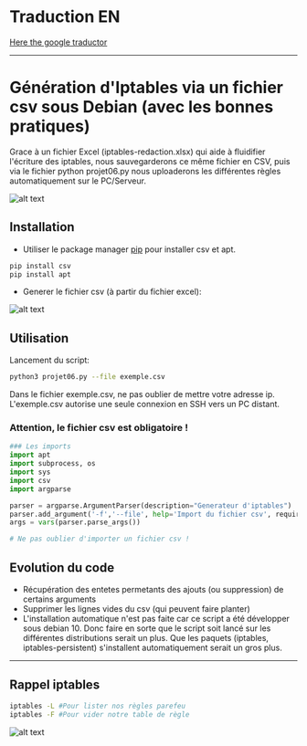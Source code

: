 # Traduction EN
[Here the google traductor](https://translate.google.com/translate?hl=&sl=auto&tl=en&u=https%3A%2F%2Fgithub.com%2Falex4gous%2FIptables-from-csv&sandbox=1)

---

# Génération d'Iptables via un fichier csv sous Debian (avec les bonnes pratiques)

Grace à un fichier Excel (iptables-redaction.xlsx) qui aide à fluidifier l'écriture des iptables, nous sauvegarderons ce même fichier en CSV, puis via le fichier python projet06.py nous uploaderons les différentes règles automatiquement sur le PC/Serveur.

![alt text](https://raw.githubusercontent.com/alex4gous/Projet06-OC/main/git-Capture%20d%E2%80%99%C3%A9cran%202021-06-06%20155059.png)

## Installation

- Utiliser le package manager [pip](https://pip.pypa.io/en/stable/) pour installer csv et apt.

```bash
pip install csv
pip install apt
```

- Generer le fichier csv (à partir du fichier excel):

![alt text](https://raw.githubusercontent.com/alex4gous/Projet06-OC/main/git-Capture%20d%E2%80%99%C3%A9cran%202021-06-06%20153123.png)


## Utilisation

Lancement du script:
```bash
python3 projet06.py --file exemple.csv
```
Dans le fichier exemple.csv, ne pas oublier de mettre votre adresse ip. L'exemple.csv autorise une seule connexion en SSH vers un PC distant.

### Attention, le fichier csv est obligatoire !
```python
### Les imports
import apt
import subprocess, os
import sys
import csv
import argparse

parser = argparse.ArgumentParser(description="Generateur d'iptables")
parser.add_argument('-f','--file', help='Import du fichier csv', required=True)
args = vars(parser.parse_args())

# Ne pas oublier d'importer un fichier csv !
```

## Evolution du code
- Récupération des entetes permetants des ajouts (ou suppression) de certains arguments
- Supprimer les lignes vides du csv (qui peuvent faire planter)
- L'installation automatique n'est pas faite car ce script a été développer sous debian 10. Donc faire en sorte que le script soit lancé sur les différentes distributions serait un plus. Que les paquets (iptables, iptables-persistent) s'installent automatiquement serait un gros plus.

---

## Rappel iptables

```bash
iptables -L #Pour lister nos règles parefeu
iptables -F #Pour vider notre table de règle
```

![alt text](https://raw.githubusercontent.com/alex4gous/Projet06-OC/main/git-Capture%20d%E2%80%99%C3%A9cran%202021-06-06%20153005.png) 
